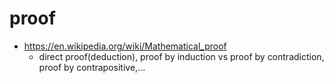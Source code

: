 # proof

-   https://en.wikipedia.org/wiki/Mathematical_proof
    -   direct proof(deduction), proof by induction vs proof by contradiction, proof by contrapositive,...

